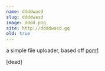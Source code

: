 ```yaml
---
name: ddddwasd
slug: ddddwasd
image: dddd.png
site: http://ddddwasd.gq
old: true
---
```


a simple file uploader, based off [pomf](https://github.com/pomf/pomf).

<span class="redtext bold">[dead]</span>